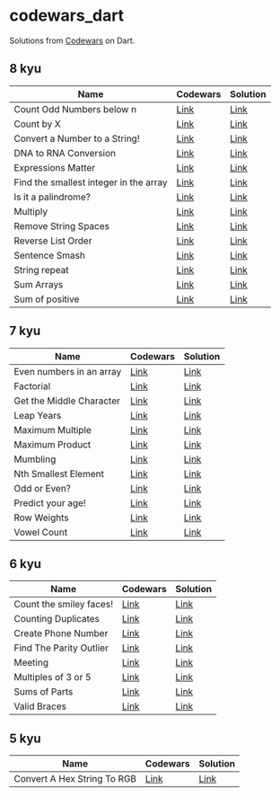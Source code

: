 # codewars_dart

Solutions from [Codewars](https://www.codewars.com) on Dart.

## 8 kyu

| Name                                   | Codewars                                                       | Solution                                                       |
| -------------------------------------- | -------------------------------------------------------------- | -------------------------------------------------------------- |
| Count Odd Numbers below n              | [Link](https://www.codewars.com/kata/59342039eb450e39970000a6) | [Link](./lib/8kyu/count_odd_numbers_below_n.dart)              |
| Count by X                             | [Link](https://www.codewars.com/kata/5513795bd3fafb56c200049e) | [Link](./lib/8kyu/count_by_x.dart)                             |
| Convert a Number to a String!          | [Link](https://www.codewars.com/kata/5265326f5fda8eb1160004c8) | [Link](./lib/8kyu/convert_a_number_to_a_string.dart)           |
| DNA to RNA Conversion                  | [Link](https://www.codewars.com/kata/5556282156230d0e5e000089) | [Link](./lib/8kyu/dna_to_rna_conversion.dart)                  |
| Expressions Matter                     | [Link](https://www.codewars.com/kata/5ae62fcf252e66d44d00008e) | [Link](./lib/8kyu/expressions_matter.dart)                     |
| Find the smallest integer in the array | [Link](https://www.codewars.com/kata/55a2d7ebe362935a210000b2) | [Link](./lib/8kyu/find_the_smallest_integer_in_the_array.dart) |
| Is it a palindrome?                    | [Link](https://www.codewars.com/kata/57a1fd2ce298a731b20006a4) | [Link](./lib/8kyu/is_it_a_palindrome.dart)                     |
| Multiply                               | [Link](https://www.codewars.com/kata/50654ddff44f800200000004) | [Link](./lib/8kyu/multiply.dart)                               |
| Remove String Spaces                   | [Link](https://www.codewars.com/kata/57eae20f5500ad98e50002c5) | [Link](./lib/8kyu/remove_string_spaces.dart)                   |
| Reverse List Order                     | [Link](https://www.codewars.com/kata/53da6d8d112bd1a0dc00008b) | [Link](./lib/8kyu/reverse_list_order.dart)                     |
| Sentence Smash                         | [Link](https://www.codewars.com/kata/53dc23c68a0c93699800041d) | [Link](./lib/8kyu/sentence_smash.dart)                         |
| String repeat                          | [Link](https://www.codewars.com/kata/57a0e5c372292dd76d000d7e) | [Link](./lib/8kyu/string_repeat.dart)                          |
| Sum Arrays                             | [Link](https://www.codewars.com/kata/53dc54212259ed3d4f00071c) | [Link](./lib/8kyu/sum_arrays.dart)                             |
| Sum of positive                        | [Link](https://www.codewars.com/kata/5715eaedb436cf5606000381) | [Link](./lib/8kyu/sum_of_positive.dart)                        |

## 7 kyu

| Name                     | Codewars                                                       | Solution                                         |
| ------------------------ | -------------------------------------------------------------- | ------------------------------------------------ |
| Even numbers in an array | [Link](https://www.codewars.com/kata/5a431c0de1ce0ec33a00000c) | [Link](./lib/7kyu/even_numbers_in_an_array.dart) |
| Factorial                | [Link](https://www.codewars.com/kata/57a049e253ba33ac5e000212) | [Link](./lib/7kyu/factorial.dart)                |
| Get the Middle Character | [Link](https://www.codewars.com/kata/56747fd5cb988479af000028) | [Link](./lib/7kyu/get_the_middle_character.dart) |
| Leap Years               | [Link](https://www.codewars.com/kata/526c7363236867513f0005ca) | [Link](./lib/7kyu/leap_years.dart)               |
| Maximum Multiple         | [Link](https://www.codewars.com/kata/5aba780a6a176b029800041c) | [Link](./lib/7kyu/maximum_multiple.dart)         |
| Maximum Product          | [Link](https://www.codewars.com/kata/5a4138acf28b82aa43000117) | [Link](./lib/7kyu/maximum_product.dart)          |
| Mumbling                 | [Link](https://www.codewars.com/kata/5667e8f4e3f572a8f2000039) | [Link](./lib/7kyu/mumbling.dart)                 |
| Nth Smallest Element     | [Link](https://www.codewars.com/kata/5a512f6a80eba857280000fc) | [Link](./lib/7kyu/nth_smallest_element.dart)     |
| Odd or Even?             | [Link](https://www.codewars.com/kata/5949481f86420f59480000e7) | [Link](./lib/7kyu/odd_or_even.dart)              |
| Predict your age!        | [Link](https://www.codewars.com/kata/5aff237c578a14752d0035ae) | [Link](./lib/7kyu/predict_your_age.dart)         |
| Row Weights              | [Link](https://www.codewars.com/kata/5abd66a5ccfd1130b30000a9) | [Link](./lib/7kyu/row_weights.dart)              |
| Vowel Count              | [Link](https://www.codewars.com/kata/54ff3102c1bad923760001f3) | [Link](./lib/7kyu/vowel_count.dart)              |

## 6 kyu

| Name                    | Codewars                                                       | Solution                                        |
| ----------------------- | -------------------------------------------------------------- | ----------------------------------------------- |
| Count the smiley faces! | [Link](https://www.codewars.com/kata/583203e6eb35d7980400002a) | [Link](./lib/6kyu/count_the_smiley_faces.dart)  |
| Counting Duplicates     | [Link](https://www.codewars.com/kata/54bf1c2cd5b56cc47f0007a1) | [Link](./lib/6kyu/counting_duplicates.dart)     |
| Create Phone Number     | [Link](https://www.codewars.com/kata/525f50e3b73515a6db000b83) | [Link](./lib/6kyu/create_phone_number.dart)     |
| Find The Parity Outlier | [Link](https://www.codewars.com/kata/5526fc09a1bbd946250002dc) | [Link](./lib/6kyu/find_the_parity_outlier.dart) |
| Meeting                 | [Link](https://www.codewars.com/kata/59df2f8f08c6cec835000012) | [Link](./lib/6kyu/meeting.dart)                 |
| Multiples of 3 or 5     | [Link](https://www.codewars.com/kata/514b92a657cdc65150000006) | [Link](./lib/6kyu/multiples_of_3_or_5.dart)     |
| Sums of Parts           | [Link](https://www.codewars.com/kata/5ce399e0047a45001c853c2b) | [Link](./lib/6kyu/sums_of_parts.dart)           |
| Valid Braces            | [Link](https://www.codewars.com/kata/5277c8a221e209d3f6000b56) | [Link](./lib/6kyu/valid_braces.dart)            |

## 5 kyu

| Name                        | Codewars                                                       | Solution                                            |
| --------------------------- | -------------------------------------------------------------- | --------------------------------------------------- |
| Convert A Hex String To RGB | [Link](https://www.codewars.com/kata/5282b48bb70058e4c4000fa7) | [Link](./lib/5kyu/convert_a_hex_string_to_rgb.dart) |
